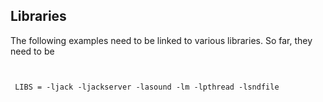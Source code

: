 
##  Libraries 


The following examples need to be linked to various libraries.
      So far, they need to be

```

	
 LIBS = -ljack -ljackserver -lasound -lm -lpthread -lsndfile
	
      
```
